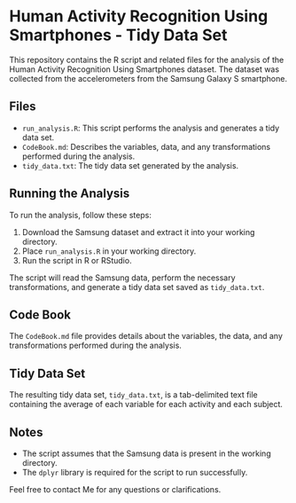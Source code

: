 # Human Activity Recognition Using Smartphones - Tidy Data Set

This repository contains the R script and related files for the analysis of the Human Activity Recognition Using Smartphones dataset. The dataset was collected from the accelerometers from the Samsung Galaxy S smartphone.

## Files

- `run_analysis.R`: This script performs the analysis and generates a tidy data set.
- `CodeBook.md`: Describes the variables, data, and any transformations performed during the analysis.
- `tidy_data.txt`: The tidy data set generated by the analysis.

## Running the Analysis

To run the analysis, follow these steps:

1. Download the Samsung dataset and extract it into your working directory.
2. Place `run_analysis.R` in your working directory.
3. Run the script in R or RStudio.

The script will read the Samsung data, perform the necessary transformations, and generate a tidy data set saved as `tidy_data.txt`.

## Code Book

The `CodeBook.md` file provides details about the variables, the data, and any transformations performed during the analysis.

## Tidy Data Set

The resulting tidy data set, `tidy_data.txt`, is a tab-delimited text file containing the average of each variable for each activity and each subject.

## Notes

- The script assumes that the Samsung data is present in the working directory.
- The `dplyr` library is required for the script to run successfully.

Feel free to contact Me for any questions or clarifications.
